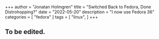 +++
author = "Jonatan Holmgren"
title = "Switched Back to Fedora, Done Distrohopping?"
date = "2022-05-20"
description = "I now use Fedora 36"
categories = [
    "fedora"
]
tags = [
    "linux",
]
+++
## To be edited.